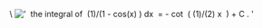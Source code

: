 \\
!['  the integral of  (1)/(1 - cos(x)
) dx  = - cot  ( (1)/(2) x  ) + C . '](../dictionary/equation_images/3971.1..png)
